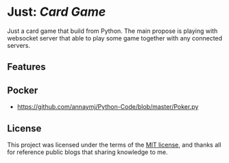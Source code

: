 # Just: _Card Game_

Just a card game that build from Python. The main propose is playing with
websocket server that able to play some game together with any connected servers.

## Features

## Pocker

* https://github.com/annaymj/Python-Code/blob/master/Poker.py

## License

This project was licensed under the terms of the [MIT license](LICENSE), and thanks
all for reference public blogs that sharing knowledge to me.
